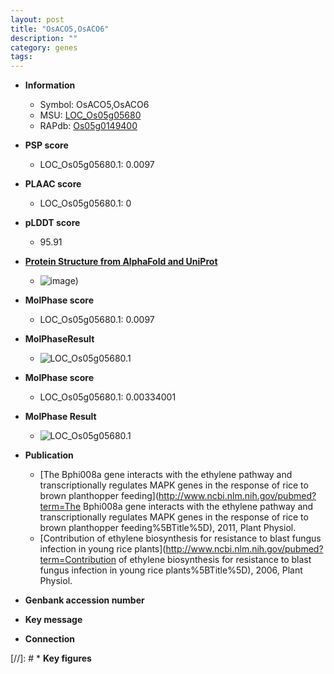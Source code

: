```yaml
---
layout: post
title: "OsACO5,OsACO6"
description: ""
category: genes
tags: 
---
```


* **Information**  
    + Symbol: OsACO5,OsACO6  
    + MSU: [LOC_Os05g05680](http://rice.plantbiology.msu.edu/cgi-bin/ORF_infopage.cgi?orf=LOC_Os05g05680)  
    + RAPdb: [Os05g0149400](http://rapdb.dna.affrc.go.jp/viewer/gbrowse_details/irgsp1?name=Os05g0149400)  

* **PSP score**  
    + LOC_Os05g05680.1: 0.0097 

* **PLAAC score**  
    + LOC_Os05g05680.1: 0 

* **pLDDT score**
    + 95.91

* **[Protein Structure from AlphaFold and UniProt](https://www.uniprot.org/uniprotkb/Q65XE5/entry#structure)**
    + ![image](https://ricepsp.github.io/images/Q6/AF-Q65XE5-F1.png))

* **MolPhase score**
    + LOC_Os05g05680.1: 0.0097

* **MolPhaseResult**
    + ![LOC_Os05g05680.1](https://ricepsp.github.io/pictures/LOC_Os05g/LOC_Os05g05680.1.png)

* **MolPhase score**
    + LOC_Os05g05680.1: 0.00334001

* **MolPhase Result**
    + ![LOC_Os05g05680.1](https://304243504.github.io/Pictures/LOC_Os05g/LOC_Os05g05680.1.png)

* **Publication**  
    + [The Bphi008a gene interacts with the ethylene pathway and transcriptionally regulates MAPK genes in the response of rice to brown planthopper feeding](http://www.ncbi.nlm.nih.gov/pubmed?term=The Bphi008a gene interacts with the ethylene pathway and transcriptionally regulates MAPK genes in the response of rice to brown planthopper feeding%5BTitle%5D), 2011, Plant Physiol.
    + [Contribution of ethylene biosynthesis for resistance to blast fungus infection in young rice plants](http://www.ncbi.nlm.nih.gov/pubmed?term=Contribution of ethylene biosynthesis for resistance to blast fungus infection in young rice plants%5BTitle%5D), 2006, Plant Physiol.

* **Genbank accession number**  

* **Key message**  

* **Connection**  

[//]: # * **Key figures**  


